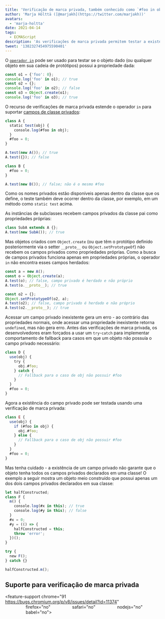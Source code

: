 ```yaml
---
title: 'Verificação de marca privada, também conhecido como `#foo in obj`'
author: 'Marja Hölttä ([@marjakh](https://twitter.com/marjakh))'
avatars:
  - 'marja-holtta'
date: 2021-04-14
tags:
  - ECMAScript
description: 'As verificações de marca privada permitem testar a existência de um campo privado em um objeto.'
tweet: '1382327454975590401'
---
```


O [`operador in`](https://developer.mozilla.org/en-US/docs/Web/JavaScript/Reference/Operators/in) pode ser usado para testar se o objeto dado (ou qualquer objeto em sua cadeia de protótipos) possui a propriedade dada:

```javascript
const o1 = {'foo': 0};
console.log('foo' in o1); // true
const o2 = {};
console.log('foo' in o2); // false
const o3 = Object.create(o1);
console.log('foo' in o3); // true
```

O recurso de verificações de marca privada estende o operador `in` para suportar [campos de classe privados](https://v8.dev/features/class-fields#private-class-fields):

```javascript
class A {
  static test(obj) {
    console.log(#foo in obj);
  }
  #foo = 0;
}

A.test(new A()); // true
A.test({}); // false

class B {
  #foo = 0;
}

A.test(new B()); // false; não é o mesmo #foo
```

Como os nomes privados estão disponíveis apenas dentro da classe que os define, o teste também deve ocorrer dentro da classe, por exemplo, em um método como `static test` acima.

As instâncias de subclasses recebem campos privados da classe pai como propriedades próprias:

```javascript
class SubA extends A {};
A.test(new SubA()); // true
```

Mas objetos criados com `Object.create` (ou que têm o protótipo definido posteriormente via o setter `__proto__` ou `Object.setPrototypeOf`) não recebem os campos privados como propriedades próprias. Como a busca de campos privados funciona apenas em propriedades próprias, o operador `in` não encontra esses campos herdados:

<!--truncate-->
```javascript
const a = new A();
const o = Object.create(a);
A.test(o); // false, campo privado é herdado e não próprio
A.test(o.__proto__); // true

const o2 = {};
Object.setPrototypeOf(o2, a);
A.test(o2); // false, campo privado é herdado e não próprio
A.test(o2.__proto__); // true
```

Acessar um campo privado inexistente gera um erro - ao contrário das propriedades normais, onde acessar uma propriedade inexistente retorna `undefined`, mas não gera erro. Antes das verificações de marca privada, os desenvolvedores eram forçados a usar um `try`-`catch` para implementar comportamento de fallback para casos em que um objeto não possuía o campo privado necessário:

```javascript
class D {
  use(obj) {
    try {
      obj.#foo;
    } catch {
      // Fallback para o caso de obj não possuir #foo
    }
  }
  #foo = 0;
}
```

Agora a existência do campo privado pode ser testada usando uma verificação de marca privada:

```javascript
class E {
  use(obj) {
    if (#foo in obj) {
      obj.#foo;
    } else {
      // Fallback para o caso de obj não possuir #foo
    }
  }
  #foo = 0;
}
```

Mas tenha cuidado - a existência de um campo privado não garante que o objeto tenha todos os campos privados declarados em uma classe! O exemplo a seguir mostra um objeto meio construído que possui apenas um dos dois campos privados declarados em sua classe:

```javascript
let halfConstructed;
class F {
  m() {
    console.log(#x in this); // true
    console.log(#y in this); // false
  }
  #x = 0;
  #y = (() => {
    halfConstructed = this;
    throw 'error';
  })();
}

try {
  new F();
} catch {}

halfConstructed.m();
```

## Suporte para verificação de marca privada

<feature-support chrome="91 https://bugs.chromium.org/p/v8/issues/detail?id=11374"
                 firefox="no"
                 safari="no"
                 nodejs="no"
                 babel="no"></feature-support>
